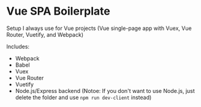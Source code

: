 # Vue SPA Boilerplate

Setup I always use for Vue projects (Vue single-page app with Vuex, Vue Router, Vuetify, and Webpack)

Includes:

- Webpack
- Babel
- Vuex
- Vue Router
- Vuetify
- Node.js/Express backend (Notoe: If you don't want to use Node.js, just delete the folder and use `npm run dev-client` instead)
